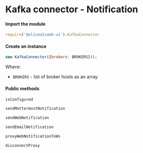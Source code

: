 # Kafka connector - Notification


#### Import the module
```js
require('@aliceo2/web-ui').KafkaConnector
```

#### Create an instance
```js
new KafkaConnector({brokers: BROKERS}));
```

Where:
 - `BROKERS` - list of broker hosts as an array

#### Public methods
 ```js
isConfigured
 ```
 ```js
sendMattermostNotification
 ```
 ```js
sendWebNotification
 ```
 ```js
sendEmailNotification
 ```
```js
proxyWebNotificationToWs
```
```js
disconnectProxy
```
